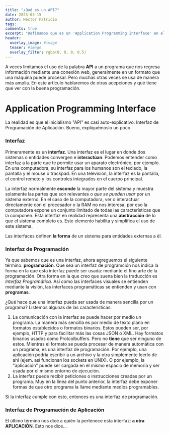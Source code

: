 ```yaml
---
title: "¿Qué es un API?"
date: 2023-03-15
author: Héctor Patricio
tags:
comments: true
excerpt: "Definamos que es un 'Application Programming Interface' en el desarrollo de software."
header:
  overlay_image: #image
  teaser: #image
  overlay_filter: rgba(0, 0, 0, 0.5)
---
```


A veces limitamos el uso de la palabra **API** a un programa que nos regresa información mediante una conexión web, generalmente en un formato que una máquina puede procesar. Pero muchas otras veces se usa de manera más amplia. En este artículo hablaremos de otras acepciones y qué tiene que ver con la buena programación.

# Application Programming Interface

La realidad es que el inicialismo "API" es casi auto-explicativo: Interfaz de Programación de Aplicación. Bueno, expliquémoslo un poco.

### Interfaz

Primeramente es un **interfaz**. Una interfaz es el lugar en donde dos sistemas o entidades convergen e **interactúan**. Podemos entender como interfaz a la parte que te permite usar un aparato electrónico, por ejemplo. En una computadora, su interfaz para los humanos son el teclado, la pantalla y el mouse o trackpad. En una televisión, la interfaz es la pantalla, el control remoto y los controles integrados en el cuerpo principal.

La interfaz normalmente **esconde** la mayor parte del sistema y muestra solamente las partes que son relevantes o _que se pueden usar_ por un sistema externo. En el caso de la computadora, ver o interactuar directamente con el procesador o la RAM no nos interesa, por eso la computadora expone un conjunto limitado de todas las características que la componen. Esta interfaz en realidad representa una **abstracción** de lo que el sistema completo es. Este elemento habilita y simplifica el uso de este sistema.

Las interfaces definen **la forma** de un sistema para entidades externas a él.

### Interfaz de Programación

Ya que sabemos que es una interfaz, ahora agreguemos el siguiente término: **programación**. Que sea un interfaz de programción nos indica la forma en la que esta interfaz puede ser usada: mediante el fino arte de la programación. Otra forma en la que creo que suena bien la traducción es _Interfaz Programática_. Así como las interfaces visuales se entienden mediante la visión, las interfaces programáticas se entienden y usan con **programas**.

¿Qué hace que una interfaz pueda ser usada de manera sencilla por un programa? Listemos algunas de las características:

1. La comunicación con la interfaz se puede hacer por medio un programa. La manera más sencilla es por medio de texto plano en formatos establecidos o formatos binarios. Estos pueden ser, por ejemplo, HTTP y para facilitar más las cosas JSON o XML. Hay formatos binarios usados como Protcolbuffers. Pero no **tiene** que ser ninguno de estos. Mientras el formato se pueda procesar de manera automática con un programa, es una interfaz de programación. Por ejemplo, una aplicación podría escribir a un archivo y la otra simplemente leerlo de ahí (ejem. así funcionan los sockets en UNIX). O por ejemplo, la "aplicación" puede ser cargada en el mismo espacio de memoria y ser usada por el mismo entorno de ejecución.
2. La interfaz puede recibir peticiones o instrucciones creadas por un programa. Muy en la línea del punto anterior, la interfaz debe exponer formas de que otro programa la llame mediante medios programables.

Si la interfaz cumple con esto, entonces es una interfaz de programación.

### Interfaz de Programación de Aplicación

El último término nos dice a quién la pertenece esta interfaz: **a otra APLICACIÓN**. Esto nos dice...
